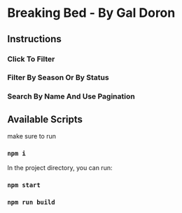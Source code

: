 # Breaking Bed - By Gal Doron

## Instructions


### Click To Filter
<!-- ![click](./ClickToFilter.png) -->

### Filter By Season Or By Status
<!-- ![filter](./DrawerOpen.png) -->

### Search By Name And Use Pagination
<!-- ![filter](./SearchByNameAndPagination.png) -->

## Available Scripts

make sure to run

### `npm i`

In the project directory, you can run:

### `npm start`

### `npm run build`

